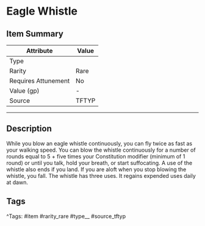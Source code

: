 # Eagle Whistle

## Item Summary

| Attribute            | Value                        |
|----------------------|------------------------------|
| Type                 |   |
| Rarity               | Rare             |
| Requires Attunement  | No                |
| Value (gp)           | -    |
| Source               | TFTYP |

---

## Description

While you blow an eagle whistle continuously, you can fly twice as fast as your walking speed. You can blow the whistle continuously for a number of rounds equal to 5 + five times your Constitution modifier (minimum of 1 round) or until you talk, hold your breath, or start suffocating. A use of the whistle also ends if you land. If you are aloft when you stop blowing the whistle, you fall. The whistle has three uses. It regains expended uses daily at dawn.

## Tags

^Tags: #item #rarity_rare #type__ #source_tftyp